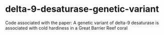 # delta-9-desaturase-genetic-variant
Code associated with the paper: A genetic variant of delta-9 desaturase is associated with cold hardiness in a Great Barrier Reef coral
